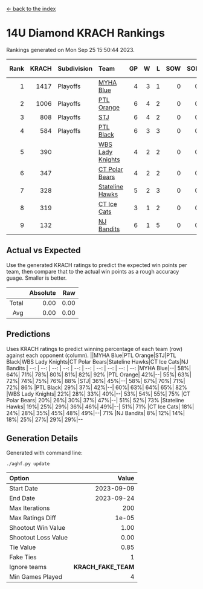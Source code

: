 [<- back to the index](readme.md)
# 14U Diamond KRACH Rankings
Rankings generated on Mon Sep 25 15:50:44 2023.

Rank|KRACH|Subdivision|Team|GP|W|L|SOW|SOL|T|SoS|Exp Wins|Win Diff
---:|---:|:---|:---|---:|---:|---:|---:|---:|---:|---:|---:|---:
1|1417|Playoffs|[MYHA Blue](https://gamesheetstats.com/seasons/3663/teams/140816/schedule)|4|3|1|0|0|0|713|3.8|-0.0
2|1006|Playoffs|[PTL Orange](https://gamesheetstats.com/seasons/3663/teams/140821/schedule)|6|4|2|0|0|0|622|4.9|0.0
3|808|Playoffs|[STJ](https://gamesheetstats.com/seasons/3663/teams/140822/schedule)|6|4|2|0|0|0|536|4.9|0.0
4|584|Playoffs|[PTL Black](https://gamesheetstats.com/seasons/3663/teams/140815/schedule)|6|3|3|0|0|0|778|3.8|-0.0
5|390||[WBS Lady Knights](https://gamesheetstats.com/seasons/3663/teams/140825/schedule)|4|2|2|0|0|0|487|2.9|0.0
6|347||[CT Polar Bears](https://gamesheetstats.com/seasons/3663/teams/140818/schedule)|4|2|2|0|0|0|397|2.8|-0.0
7|328||[Stateline Hawks](https://gamesheetstats.com/seasons/3663/teams/140813/schedule)|5|2|3|0|0|0|556|2.9|0.0
8|319||[CT Ice Cats](https://gamesheetstats.com/seasons/3663/teams/140826/schedule)|3|1|2|0|0|0|551|1.9|0.0
9|132||[NJ Bandits](https://gamesheetstats.com/seasons/3663/teams/140828/schedule)|6|1|5|0|0|0|420|1.8|-0.0

## Actual vs Expected
Use the generated KRACH ratings to predict the expected win points per team, then compare that to the actual win points as a rough accuracy guage. Smaller is better.

||Absolute|Raw
|---:|---:|---:
|Total|0.00|0.00
|Avg|0.00|0.00

## Predictions
Uses KRACH ratings to predict winning percentage of each team (row) against each opponent (column).
||MYHA Blue|PTL Orange|STJ|PTL Black|WBS Lady Knights|CT Polar Bears|Stateline Hawks|CT Ice Cats|NJ Bandits
| --: | --: | --: | --: | --: | --: | --: | --: | --: | --: 
|MYHA Blue|--| 58%| 64%| 71%| 78%| 80%| 81%| 82%| 92%
|PTL Orange| 42%|--| 55%| 63%| 72%| 74%| 75%| 76%| 88%
|STJ| 36%| 45%|--| 58%| 67%| 70%| 71%| 72%| 86%
|PTL Black| 29%| 37%| 42%|--| 60%| 63%| 64%| 65%| 82%
|WBS Lady Knights| 22%| 28%| 33%| 40%|--| 53%| 54%| 55%| 75%
|CT Polar Bears| 20%| 26%| 30%| 37%| 47%|--| 51%| 52%| 73%
|Stateline Hawks| 19%| 25%| 29%| 36%| 46%| 49%|--| 51%| 71%
|CT Ice Cats| 18%| 24%| 28%| 35%| 45%| 48%| 49%|--| 71%
|NJ Bandits|  8%| 12%| 14%| 18%| 25%| 27%| 29%| 29%|--

## Generation Details

Generated with command line:
```
./aghf.py update
```

| Option | Value |
| :----- | ----: |
| Start Date | 2023-09-09 |
| End Date | 2023-09-24 |
| Max Iterations | 200 |
| Max Ratings Diff | 1e-05 |
| Shootout Win Value | 1.00 |
| Shootout Loss Value | 0.00 |
| Tie Value | 0.85 |
| Fake Ties | 1 |
| Ignore teams | __KRACH_FAKE_TEAM__ |
| Min Games Played | 4 |

